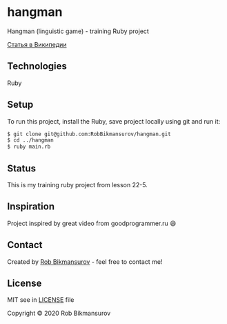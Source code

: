 # hangman
Hangman (linguistic game) - training Ruby project

[Статья в Википедии](https://ru.wikipedia.org/wiki/Виселица_(игра))
	
## Technologies
Ruby

## Setup
To run this project, install the Ruby, save project locally using git and run it:

```bash
$ git clone git@github.com:RobBikmansurov/hangman.git
$ cd ../hangman
$ ruby main.rb
```
## Status
This is my training ruby project from lesson 22-5.

## Inspiration
Project inspired by great video from goodprogrammer.ru :smile:

## Contact
Created by [Rob Bikmansurov](mailto:robb@mail.ru) - feel free to contact me!

## License

MIT
see in [LICENSE](LICENSE) file

Copyright &copy; 2020 Rob Bikmansurov

